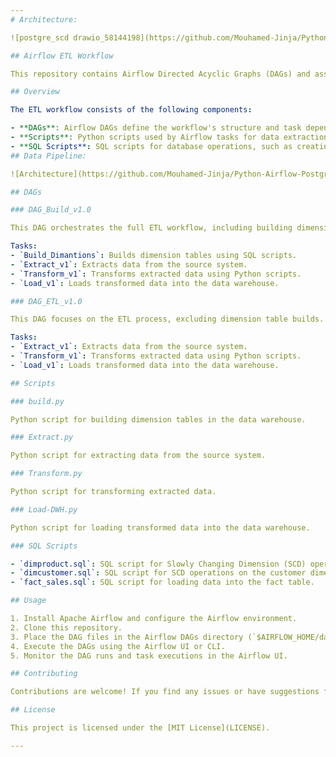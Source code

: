 ```yaml
---
# Architecture:

![postgre_scd drawio_58144198](https://github.com/Mouhamed-Jinja/Python-Airflow-Postgres-Docker-DWH/assets/132110499/2561686b-a8d3-4ec8-b2a6-2c5af8518292)

## Airflow ETL Workflow

This repository contains Airflow Directed Acyclic Graphs (DAGs) and associated scripts for orchestrating an Extract, Transform, Load (ETL) workflow. The workflow is designed to extract data from a source, perform transformations, and load it into a data warehouse.

## Overview

The ETL workflow consists of the following components:

- **DAGs**: Airflow DAGs define the workflow's structure and task dependencies.
- **Scripts**: Python scripts used by Airflow tasks for data extraction, transformation, and loading.
- **SQL Scripts**: SQL scripts for database operations, such as creating tables or performing Slowly Changing Dimension (SCD) updates.
## Data Pipeline:

![Architecture](https://github.com/Mouhamed-Jinja/Python-Airflow-Postgres-Docker-DWH/assets/132110499/8c7d80f9-9f77-4dea-ae93-effa87727afd)

## DAGs

### DAG_Build_v1.0

This DAG orchestrates the full ETL workflow, including building dimension tables and loading the data warehouse.

Tasks:
- `Build_Dimantions`: Builds dimension tables using SQL scripts.
- `Extract_v1`: Extracts data from the source system.
- `Transform_v1`: Transforms extracted data using Python scripts.
- `Load_v1`: Loads transformed data into the data warehouse.

### DAG_ETL_v1.0

This DAG focuses on the ETL process, excluding dimension table builds.

Tasks:
- `Extract_v1`: Extracts data from the source system.
- `Transform_v1`: Transforms extracted data using Python scripts.
- `Load_v1`: Loads transformed data into the data warehouse.

## Scripts

### build.py

Python script for building dimension tables in the data warehouse.

### Extract.py

Python script for extracting data from the source system.

### Transform.py

Python script for transforming extracted data.

### Load-DWH.py

Python script for loading transformed data into the data warehouse.

### SQL Scripts

- `dimproduct.sql`: SQL script for Slowly Changing Dimension (SCD) operations on the product dimension.
- `dimcustomer.sql`: SQL script for SCD operations on the customer dimension.
- `fact_sales.sql`: SQL script for loading data into the fact table.

## Usage

1. Install Apache Airflow and configure the Airflow environment.
2. Clone this repository.
3. Place the DAG files in the Airflow DAGs directory (`$AIRFLOW_HOME/dags`).
4. Execute the DAGs using the Airflow UI or CLI.
5. Monitor the DAG runs and task executions in the Airflow UI.

## Contributing

Contributions are welcome! If you find any issues or have suggestions for improvements, please open an issue or submit a pull request.

## License

This project is licensed under the [MIT License](LICENSE).

---
```

